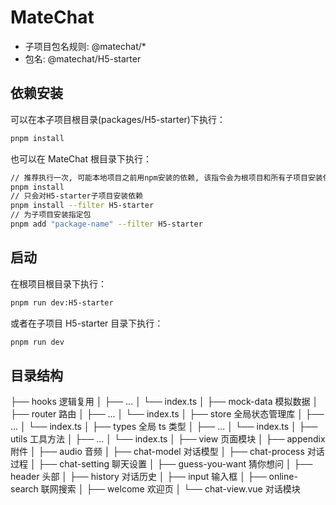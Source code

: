 # MateChat

- 子项目包名规则: @matechat/\*
- 包名: @matechat/H5-starter

## 依赖安装

可以在本子项目根目录(packages/H5-starter)下执行：

```bash
pnpm install
```

也可以在 MateChat 根目录下执行：

```bash
// 推荐执行一次, 可能本地项目之前用npm安装的依赖, 该指令会为根项目和所有子项目安装依赖
pnpm install
// 只会对H5-starter子项目安装依赖
pnpm install --filter H5-starter
// 为子项目安装指定包
pnpm add "package-name" --filter H5-starter
```

## 启动

在根项目根目录下执行：

```bash
pnpm run dev:H5-starter
```

或者在子项目 H5-starter 目录下执行：

```bash
pnpm run dev
```

## 目录结构

├── hooks 逻辑复用
│ ├── ...
│ └── index.ts
│
├── mock-data 模拟数据
│
├── router 路由
│ ├── ...
│ └── index.ts
│
├── store 全局状态管理库
│ ├── ...
│ └── index.ts
│
├── types 全局 ts 类型
│ ├── ...
│ └── index.ts
│
├── utils 工具方法
│ ├── ...
│ └── index.ts
│
├── view 页面模块
│ ├── appendix 附件
│ ├── audio 音频
│ ├── chat-model 对话模型
│ ├── chat-process 对话过程
│ ├── chat-setting 聊天设置
│ ├── guess-you-want 猜你想问
│ ├── header 头部
│ ├── history 对话历史
│ ├── input 输入框
│ ├── online-search 联网搜索
│ ├── welcome 欢迎页
│ └── chat-view.vue 对话模块
